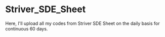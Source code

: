 # Striver_SDE_Sheet
Here, I'll upload all my codes from Striver SDE Sheet on the daily basis for continuous 60 days.
